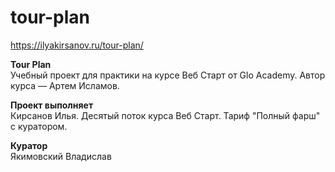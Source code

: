# tour-plan

https://ilyakirsanov.ru/tour-plan/

**Tour Plan**  
Учебный проект для практики на курсе Веб Старт от Glo Academy. Автор курса — Артем Исламов.

**Проект выполняет**  
Кирсанов Илья. Десятый поток курса Веб Старт. Тариф "Полный фарш" с куратором.

**Куратор**  
Якимовский Владислав
